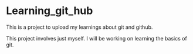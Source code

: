 # Learning_git_hub
This is a project to upload my learnings about git and github.

This project involves just myself. I will be working on learning the basics of git.
